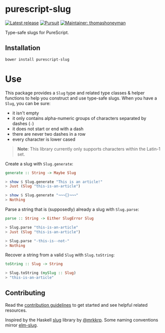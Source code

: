 # purescript-slug

[![Latest release](http://img.shields.io/github/release/thomashoneyman/purescript-slug.svg)](https://github.com/thomashoneyman/purescript-slug/releases)
[![Pursuit](http://pursuit.purescript.org/packages/purescript-slug/badge)](http://pursuit.purescript.org/packages/purescript-slug/)
[![Maintainer: thomashoneyman](https://img.shields.io/badge/maintainer-thomashoneyman-lightgrey.svg)](http://github.com/thomashoneyman)

Type-safe slugs for PureScript.

## Installation

```shell
bower install purescript-slug
```

# Use

This package provides a `Slug` type and related type classes & helper functions to help you construct and use type-safe slugs. When you have a `Slug`, you can be sure:

- it isn't empty
- it only contains alpha-numeric groups of characters separated by dashes (`-`)
- it does not start or end with a dash
- there are never two dashes in a row
- every character is lower cased

> **Note**: This library currently only supports characters within the Latin-1 set.

Create a slug with `Slug.generate`:

```purescript
generate :: String -> Maybe Slug

> show $ Slug.generate "This is an article!"
> Just (Slug "this-is-an-article")

> show $ Slug.generate "¬¬¬{}¬¬¬"
> Nothing
```

Parse a string that is (supposedly) already a slug with `Slug.parse`:

```purescript
parse :: String -> Either SlugError Slug

> Slug.parse "this-is-an-article"
> Just (Slug "this-is-an-article")

> Slug.parse "-this-is--not-"
> Nothing
```

Recover a string from a valid `Slug` with `Slug.toString`:

```purescript
toString :: Slug -> String

> Slug.toString (mySlug :: Slug)
> "this-is-an-article"
```

## Contributing

Read the [contribution guidelines](https://github.com/thomashoneyman/purescript-slug/blob/master/.github/contributing.md) to get started and see helpful related resources.

Inspired by the Haskell [slug](https://github.com/mrkkrp/slug) library by [@mrkkrp](https://github.com/mrkkrp). Some naming conventions mirror [elm-slug](https://github.com/hecrj/elm-slug).
